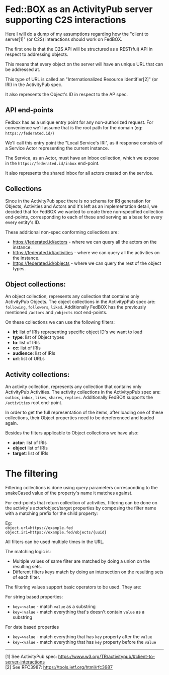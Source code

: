 # Fed::BOX as an ActivityPub server supporting C2S interactions

Here I will do a dump of my assumptions regarding how the "client to server[1]" (or C2S) interactions should work on FedBOX.

The first one is that the C2S API will be structured as a REST(ful) API in respect to addressing objects. 

This means that every object on the server will have an unique URL that can be addressed at. 

This type of URL is called an "Internationalized Resource Identifier[2]" (or IRI) in the ActivityPub spec. 

It also represents the Object's ID in respect to the AP spec.

## API end-points

Fedbox has as a unique entry point for any non-authorized request. For convenience we'll assume that is the root path for the domain (eg: `https://federated.id/`)

We'll call this entry point the "Local Service's IRI", as it response consists of a Service Actor representing the current instance.

The Service, as an Actor, must have an Inbox collection, which we expose in the `https://federated.id/inbox` end-point.

It also represents the shared inbox for all actors created on the service.

## Collections

Since in the ActivityPub spec there is no schema for IRI generation for Objects, Activities and Actors and it's left as an implementation detail, we decided that for FedBOX we wanted to create three non-specified collection end-points, corresponding to each of these and serving as a base for every every entity's ID. 

These additional non-spec conforming collections are:

* https://federated.id/actors - where we can query all the actors on the instance.
* https://federated.id/activities - where we can query all the activities on the instance.
* https://federated.id/objects - where we can query the rest of the object types.

## Object collections:

An object collection, represents any collection that contains only ActivityPub Objects.
The object collections in the ActivitypPub spec are: `following`, `followers`, `liked`.
Additionally FedBOX has the previously mentioned `/actors` and `/objects` root end-points.

On these collections we can use the following filters:

  * **iri**: list of IRIs representing specific object ID's we want to load
  * **type**: list of Object types
  * **to**: list of IRIs
  * **cc**: list of IRIs
  * **audience**: list of IRIs
  * **url**: list of URLs

## Activity collections:

An activity collection, represents any collection that contains only ActivityPub Activities.
The activity collections in the ActivitypPub spec are: `outbox`, `inbox`, `likes`, `shares`, `replies`.
Additionally FedBOX supports the `/activities` root end-point.

In order to get the full representation of the items, after loading one of these collections, their Object properties need to be dereferenced and loaded again.

Besides the filters applicable to Object collections we have also:

  * **actor**: list of IRIs
  * **object** list of IRIs
  * **target**: list of IRIs

# The filtering

Filtering collections is done using query parameters corresponding to the snakeCased value of the property's name it matches against.

For end-points that return collection of activities, filtering can be done on the activity's actor/object/target properties 
by composing the filter name with a matching prefix for the child property:

Eg:  
`object.url=https://example.fed`  
`object.iri=https://example.fed/objects/{uuid}`  

All filters can be used multiple times in the URL. 

The matching logic is:

* Multiple values of same filter are matched by doing a union on the resulting sets.
* Different filters keys match by doing an intersection on the resulting sets of each filter.

The filtering values support basic operators to be used. They are:

For string based properties:

* `key=~value` - match `value` as a substring 
* `key=!value` - match everything that's doesn't contain `value` as a substring

For date based properties

* `key=>value` - match everything that has `key` property after the `value`
* `key=<value` - match everything that has `key` property before the `value`
___

[1] See ActivityPub spec: https://www.w3.org/TR/activitypub/#client-to-server-interactions  
[2] See RFC3987: https://tools.ietf.org/html/rfc3987  
